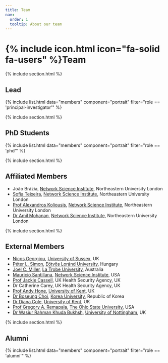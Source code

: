 ```yaml
---
title: Team
nav:
  order: 1
  tooltip: About our team
---
```


# {% include icon.html icon="fa-solid fa-users" %}Team

{% include section.html %}

## Lead

{% include list.html data="members" component="portrait" filter="role == 'principal-investigator'" %}

{% include section.html %}

## PhD Students

{% include list.html data="members" component="portrait" filter="role == 'phd'" %}

{% include section.html %}


## Affiliated Members

- João Brázia, <a href="http://networkscienceinstitute.org">Network Science Institute</a>, Northeastern University London
- <a href='https://andreiasofiateixeira.com/'>Sofia Teixeira</a>, <a href="http://networkscienceinstitute.org">Network Science Institute</a>, Northeastern University London
- <a href='https://www.turing.ac.uk/people/turing-fellows/alexandros-koliousis'>Prof Alexandros Koliousis</a>, <a href="http://networkscienceinstitute.org">Network Science Institute</a>, Northeastern University London
- <a href='https://www.ucl.ac.uk/social-historical-sciences/case-studies/2022/sep/amil-mohanan-phd'>Dr Amil Mohanan</a>, <a href="http://networkscienceinstitute.org">Network Science Institute</a>, Northeastern University London

{% include section.html %}


## External Members

- <a href='https://profiles.sussex.ac.uk/p329373-nicos-georgiou'>Nicos Georgiou</a>, <a href='https://www.sussex.ac.uk/'>University of Sussex</a>, UK
- <a href='https://simonp.web.elte.hu/'>Péter L. Simon</a>, <a href='https://www.elte.hu/'>Eötvös Loránd University</a>, Hungary
- <a href='https://scholars.latrobe.edu.au/jcmiller/'>Joel C. Miller</a>, <a href='https://www.latrobe.edu.au/'>La Trobe University</a>, Australia
- <a href='https://www.mighte.org/'>Mauricio Santillana</a>, <a href="http://networkscienceinstitute.org">Network Science Institute</a>, USA
- <a href='https://researchportal.ukhsa.gov.uk/en/persons/jacqueline-cassell'>Prof Jackie Cassell</a>, UK Health Security Agency, UK
- Dr Catherine Carey, UK Health Security Agency, UK
- <a href='https://www.kent.ac.uk/mathematics-statistics-actuarial-science/people/407/hone-andy'>Prof Andy Hone</a>, <a href='https://www.kent.ac.uk/'>University of Kent</a>, UK
- <a href='https://nslab.korea.ac.kr/'>Dr Boseung Choi</a>, <a href='https://www.korea.ac.kr/'>Korea University</a>, Republic of Korea
- <a href='https://www.kent.ac.uk/mathematics-statistics-actuarial-science/people/417/cole-diana'>Dr Diana Cole</a>, <a href='https://www.kent.ac.uk/'>University of Kent</a>, UK
- <a href='https://neyman.mbi.ohio-state.edu/'>Prof Gregory A. Remapala</a>, <a href='https://www.osu.edu/'>The Ohio State University</a>, USA
- <a href='https://www.wasiur.xyz/'>Dr Wasiur Rahman Khuda Bukhsh</a>, <a href='https://www.nottingham.ac.uk/'>University of Nottingham</a>, UK

{% include section.html %}


## Alumni

{% include list.html data="members" component="portrait" filter="role == 'alumni'" %}